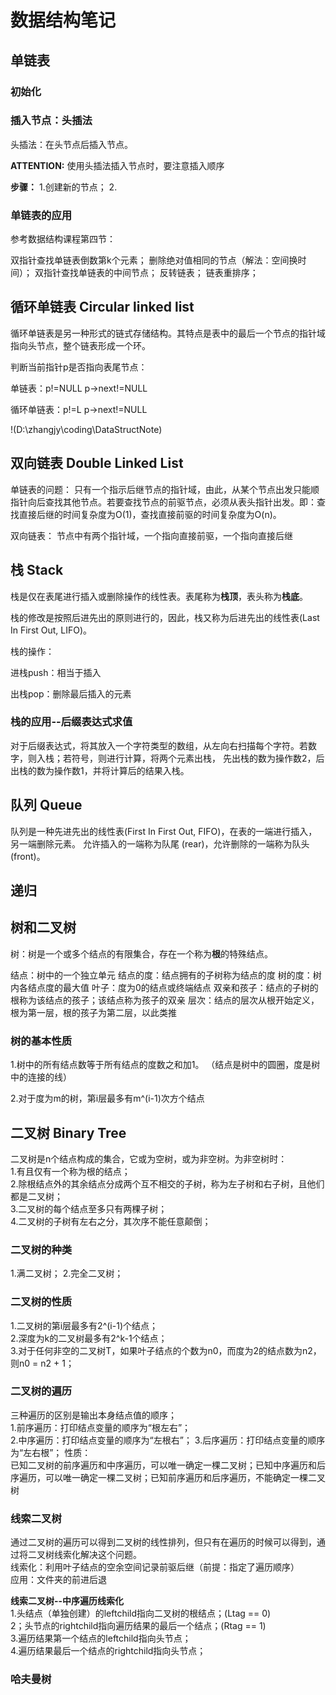# 数据结构笔记

## 单链表

### 初始化

### 插入节点：头插法

头插法：在头节点后插入节点。

**ATTENTION:**
使用头插法插入节点时，要注意插入顺序

**步骤：**
1.创建新的节点；
2.

### 单链表的应用
参考数据结构课程第四节：

双指针查找单链表倒数第k个元素；
删除绝对值相同的节点（解法：空间换时间）；
双指针查找单链表的中间节点；
反转链表；
链表重排序；

## 循环单链表 Circular linked list

循环单链表是另一种形式的链式存储结构。其特点是表中的最后一个节点的指针域指向头节点，整个链表形成一个环。

判断当前指针p是否指向表尾节点：

单链表：p!=NULL p->next!=NULL

循环单链表：p!=L p->next!=NULL

!(D:\zhangjy\coding\DataStructNote)

## 双向链表 Double Linked List
单链表的问题：
只有一个指示后继节点的指针域，由此，从某个节点出发只能顺指针向后查找其他节点。若要查找节点的前驱节点，必须从表头指针出发。即：查找直接后继的时间复杂度为O(1)，查找直接前驱的时间复杂度为O(n)。

双向链表：
节点中有两个指针域，一个指向直接前驱，一个指向直接后继

## 栈 Stack
栈是仅在表尾进行插入或删除操作的线性表。表尾称为**栈顶**，表头称为**栈底**。

栈的修改是按照后进先出的原则进行的，因此，栈又称为后进先出的线性表(Last In First Out, LIFO)。

栈的操作：

进栈push：相当于插入

出栈pop：删除最后插入的元素

### 栈的应用--后缀表达式求值
对于后缀表达式，将其放入一个字符类型的数组，从左向右扫描每个字符。若数字，则入栈；若符号，则进行计算，将两个元素出栈，
先出栈的数为操作数2，后出栈的数为操作数1，并将计算后的结果入栈。

## 队列 Queue
队列是一种先进先出的线性表(First In First Out, FIFO)，在表的一端进行插入，另一端删除元素。
允许插入的一端称为队尾 (rear)，允许删除的一端称为队头 (front)。

## 递归

## 树和二叉树
树：树是一个或多个结点的有限集合，存在一个称为**根**的特殊结点。

结点：树中的一个独立单元
结点的度：结点拥有的子树称为结点的度
树的度：树内各结点度的最大值
叶子：度为0的结点或终端结点
双亲和孩子：结点的子树的根称为该结点的孩子；该结点称为孩子的双亲
层次：结点的层次从根开始定义，根为第一层，根的孩子为第二层，以此类推

### 树的基本性质
1.树中的所有结点数等于所有结点的度数之和加1。
（结点是树中的圆圈，度是树中的连接的线）

2.对于度为m的树，第i层最多有m^(i-1)次方个结点

## 二叉树 Binary Tree

二叉树是n个结点构成的集合，它或为空树，或为非空树。为非空树时：  
1.有且仅有一个称为根的结点；  
2.除根结点外的其余结点分成两个互不相交的子树，称为左子树和右子树，且他们都是二叉树；  
3.二叉树的每个结点至多只有两棵子树；  
4.二叉树的子树有左右之分，其次序不能任意颠倒；

### 二叉树的种类
1.满二叉树；
2.完全二叉树；

### 二叉树的性质
1.二叉树的第i层最多有2^(i-1)个结点；  
2.深度为k的二叉树最多有2^k-1个结点；  
3.对于任何非空的二叉树T，如果叶子结点的个数为n0，而度为2的结点数为n2，则n0 = n2 + 1；

### 二叉树的遍历
三种遍历的区别是输出本身结点值的顺序；  
1.前序遍历：打印结点变量的顺序为“根左右”；  
2.中序遍历：打印结点变量的顺序为“左根右”；
3.后序遍历：打印结点变量的顺序为“左右根”；
性质：  
已知二叉树的前序遍历和中序遍历，可以唯一确定一棵二叉树；已知中序遍历和后序遍历，可以唯一确定一棵二叉树；已知前序遍历和后序遍历，不能确定一棵二叉树

### 线索二叉树
通过二叉树的遍历可以得到二叉树的线性排列，但只有在遍历的时候可以得到，通过将二叉树线索化解决这个问题。  
线索化：利用叶子结点的空余空间记录前驱后继（前提：指定了遍历顺序）  
应用：文件夹的前进后退

**线索二叉树--中序遍历线索化**  
1.头结点（单独创建）的leftchild指向二叉树的根结点；(Ltag == 0)  
2；头节点的rightchild指向遍历结果的最后一个结点；(Rtag == 1)  
3.遍历结果第一个结点的leftchild指向头节点；  
4.遍历结果最后一个结点的rightchild指向头节点；  

### 哈夫曼树
